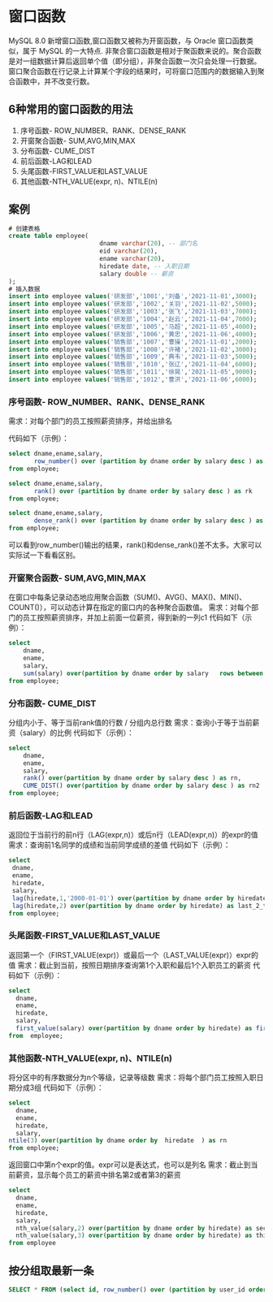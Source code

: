 # 窗口函数
MySQL 8.0 新增窗口函数,窗口函数又被称为开窗函数，与 Oracle 窗口函数类似，属于 MySQL 的一大特点.
非聚合窗口函数是相对于聚函数来说的。聚合函数是对一组数据计算后返回单个值（即分组），非聚合函数一次只会处理一行数据。窗口聚合函数在行记录上计算某个字段的结果时，可将窗口范围内的数据输入到聚合函数中，并不改变行数。

## 6种常用的窗口函数的用法

1. 序号函数- ROW_NUMBER、RANK、DENSE_RANK
2. 开窗聚合函数- SUM,AVG,MIN,MAX
3. 分布函数- CUME_DIST
4. 前后函数-LAG和LEAD
5. 头尾函数-FIRST_VALUE和LAST_VALUE
6. 其他函数-NTH_VALUE(expr, n)、NTILE(n)


## 案例
```sql
# 创建表格
create table employee(
                         dname varchar(20), -- 部门名
                         eid varchar(20),
                         ename varchar(20),
                         hiredate date, -- 入职日期
                         salary double -- 薪资
);
# 插入数据
insert into employee values('研发部','1001','刘备','2021-11-01',3000);
insert into employee values('研发部','1002','关羽','2021-11-02',5000);
insert into employee values('研发部','1003','张飞','2021-11-03',7000);
insert into employee values('研发部','1004','赵云','2021-11-04',7000);
insert into employee values('研发部','1005','马超','2021-11-05',4000);
insert into employee values('研发部','1006','黄忠','2021-11-06',4000);
insert into employee values('销售部','1007','曹操','2021-11-01',2000);
insert into employee values('销售部','1008','许褚','2021-11-02',3000);
insert into employee values('销售部','1009','典韦','2021-11-03',5000);
insert into employee values('销售部','1010','张辽','2021-11-04',6000);
insert into employee values('销售部','1011','徐晃','2021-11-05',9000);
insert into employee values('销售部','1012','曹洪','2021-11-06',6000);
```

### 序号函数- ROW_NUMBER、RANK、DENSE_RANK
需求：对每个部门的员工按照薪资排序，并给出排名

代码如下（示例）：
```sql
select dname,ename,salary,
       row_number() over (partition by dname order by salary desc ) as rk
from employee;

select dname,ename,salary,
       rank() over (partition by dname order by salary desc ) as rk
from employee;

select dname,ename,salary,
       dense_rank() over (partition by dname order by salary desc ) as rk
from employee;
```
可以看到row_number()输出的结果，rank()和dense_rank()差不太多。大家可以实际试一下看看区别。

### 开窗聚合函数- SUM,AVG,MIN,MAX
在窗口中每条记录动态地应用聚合函数（SUM()、AVG()、MAX()、MIN()、COUNT()），可以动态计算在指定的窗口内的各种聚合函数值。
需求：对每个部门的员工按照薪资排序，并加上前面一位薪资，得到新的一列c1
代码如下（示例）：
```sql
select
    dname,
    ename,
    salary,
    sum(salary) over(partition by dname order by salary   rows between 2 preceding and current row) as c1
from employee;
```

### 分布函数- CUME_DIST
分组内小于、等于当前rank值的行数 / 分组内总行数
需求：查询小于等于当前薪资（salary）的比例
代码如下（示例）：
```sql
select
    dname,
    ename,
    salary,
    rank() over(partition by dname order by salary desc ) as rn,
    CUME_DIST() over(partition by dname order by salary desc ) as rn2
from employee;
```

### 前后函数-LAG和LEAD
返回位于当前行的前n行（LAG(expr,n)）或后n行（LEAD(expr,n)）的expr的值
需求：查询前1名同学的成绩和当前同学成绩的差值
代码如下（示例）：
```sql
select 
 dname,
 ename,
 hiredate,
 salary,
 lag(hiredate,1,'2000-01-01') over(partition by dname order by hiredate) as last_1_time,
 lag(hiredate,2) over(partition by dname order by hiredate) as last_2_time 
from employee;
```

### 头尾函数-FIRST_VALUE和LAST_VALUE
返回第一个（FIRST_VALUE(expr)）或最后一个（LAST_VALUE(expr)）expr的值
需求：截止到当前，按照日期排序查询第1个入职和最后1个入职员工的薪资
代码如下（示例）：
```sql
select
  dname,
  ename,
  hiredate,
  salary,
  first_value(salary) over(partition by dname order by hiredate) as first
from  employee;
```

### 其他函数-NTH_VALUE(expr, n)、NTILE(n)
将分区中的有序数据分为n个等级，记录等级数
需求：将每个部门员工按照入职日期分成3组
代码如下（示例）：
```sql
select 
  dname,
  ename,
  hiredate,
  salary,
ntile(3) over(partition by dname order by  hiredate  ) as rn 
from employee;
```

返回窗口中第n个expr的值。expr可以是表达式，也可以是列名
需求：截止到当前薪资，显示每个员工的薪资中排名第2或者第3的薪资

```sql
select 
  dname,
  ename,
  hiredate,
  salary,
  nth_value(salary,2) over(partition by dname order by hiredate) as second_score,
  nth_value(salary,3) over(partition by dname order by hiredate) as third_score
from employee
```

## 按分组取最新一条
```sql
SELECT * FROM (select id, row_number() over (partition by user_id order by id desc) seq FROM logs) t WHERE seq=1
```
